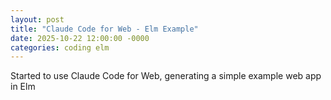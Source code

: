 ```yaml
---
layout: post
title: "Claude Code for Web - Elm Example"
date: 2025-10-22 12:00:00 -0000
categories: coding elm
---
```


Started to use Claude Code for Web, generating a simple example web app in Elm
